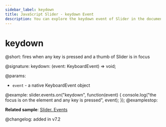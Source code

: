 ```yaml
---
sidebar_label: keydown 
title: JavaScript Slider - keydown Event 
description: You can explore the keydown event of Slider in the documentation of the DHTMLX JavaScript UI library. Browse developer guides and API reference, try out code examples and live demos, and download a free 30-day evaluation version of DHTMLX Suite.
---
```


# keydown

@short: fires when any key is pressed and a thumb of Slider is in focus

@signature: keydown: (event: KeyboardEvent) => void;

@params:
- `event` - a native KeyboardEvent object

@example:
slider.events.on("keydown", function(event) {
    console.log("the focus is on the element and any key is pressed", event);
});
@examplestop:

**Related sample**: [Slider. Events](https://snippet.dhtmlx.com/sc7ov54z)

@changelog: added in v7.2

